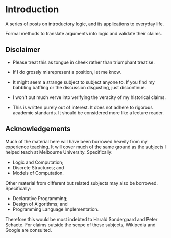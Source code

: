 Introduction
============

A series of posts on introductory logic, and its applications to everyday life.

Formal methods to translate arguments into logic and validate their claims.

Disclaimer
----------

* Please treat this as tongue in cheek rather than triumphant treatise. 

* If I do grossly misrepresent a position, let me know.

* It might seem a strange subject to subject anyone to. If you find my babbling
  baffling or the discussion disgusting, just discontinue.

* I won't put much verve into verifying the veracity of my historical claims.

* This is written purely out of interest. It does not adhere to rigorous
  academic standards. It should be considered more like a lecture reader.

Acknowledgements
----------------

Much of the material here will have been borrowed heavily from my experience
teaching. It will cover much of the same ground as the subjects I helped teach
at Melbourne University. Specifically:
* Logic and Computation;
* Discrete Structures; and
* Models of Computation.

Other material from different but related subjects may also be borrowed.
Specifically:
* Declarative Programming;
* Design of Algorithms; and
* Programming Language Implementation.

Therefore this would be most indebted to Harald Sondergaard and Peter Schacte.
For claims outside the scope of these subjects, Wikipedia and Google are
consulted.
